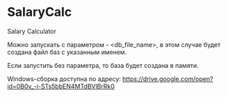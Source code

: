 # SalaryCalc
Salary Calculator

Можно запускать с параметром - <db_file_name>, в этом случае будет создана файл баз с указанным именем.

Если запустить без параметра, то база будет создана в памяти.

Windows-сборка доступна по адресу: https://drive.google.com/open?id=0B0v_-i-STs5bbEN4MTdBVlBrRk0
